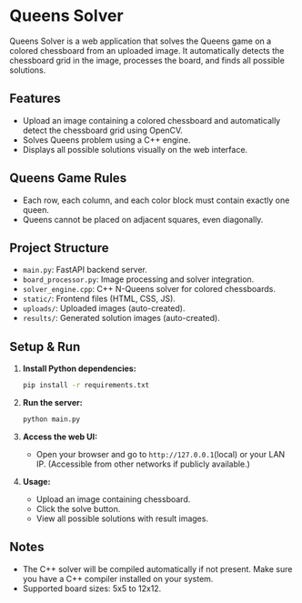 # Queens Solver

Queens Solver is a web application that solves the Queens game on a colored chessboard from an uploaded image. It automatically detects the chessboard grid in the image, processes the board, and finds all possible solutions.

## Features

- Upload an image containing a colored chessboard and automatically detect the chessboard grid using OpenCV.
- Solves Queens problem using a C++ engine.
- Displays all possible solutions visually on the web interface.

## Queens Game Rules

- Each row, each column, and each color block must contain exactly one queen.
- Queens cannot be placed on adjacent squares, even diagonally.

## Project Structure

- `main.py`: FastAPI backend server.
- `board_processor.py`: Image processing and solver integration.
- `solver_engine.cpp`: C++ N-Queens solver for colored chessboards.
- `static/`: Frontend files (HTML, CSS, JS).
- `uploads/`: Uploaded images (auto-created).
- `results/`: Generated solution images (auto-created).

## Setup & Run

1. **Install Python dependencies:**
    ```sh
    pip install -r requirements.txt
    ```

2. **Run the server:**
    ```sh
    python main.py
    ```

3. **Access the web UI:**
    - Open your browser and go to `http://127.0.0.1`(local) or your LAN IP. (Accessible from other networks if publicly available.)

4. **Usage:**
    - Upload an image containing chessboard.
    - Click the solve button.
    - View all possible solutions with result images.

## Notes

- The C++ solver will be compiled automatically if not present. Make sure you have a C++ compiler installed on your system.
- Supported board sizes: 5x5 to 12x12.
